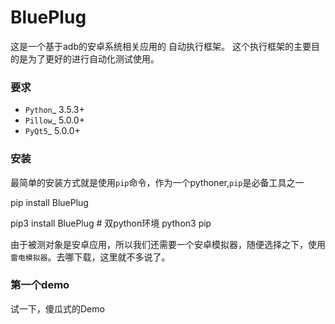 BluePlug
===

这是一个基于adb的安卓系统相关应用的 自动执行框架。
这个执行框架的主要目的是为了更好的进行自动化测试使用。

### 要求
* `Python`_ 3.5.3+
* `Pillow`_ 5.0.0+ 
* `PyQt5`_ 5.0.0+

### 安装
最简单的安装方式就是使用``pip``命令，作为一个pythoner,``pip``是必备工具之一

pip install BluePlug

pip3 install BluePlug # 双python环境 python3 pip

由于被测对象是安卓应用，所以我们还需要一个安卓模拟器，随便选择之下，使用``雷电模拟器``。去哪下载，这里就不多说了。


### 第一个demo
试一下，傻瓜式的Demo
